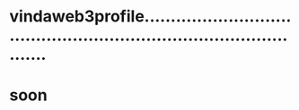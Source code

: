 # vindaweb3profile........................................................................................
# soon
